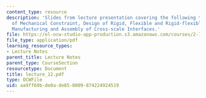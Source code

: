 ```yaml
---
content_type: resource
description: 'Slides from lecture presentation covering the following topics: Principles
  of Mechanical Constraint, Design of Rigid, Flexible and Rigid-flexible Constraint,
  Manufacturing and Assembly of Cross-scale Interfaces.'
file: https://ol-ocw-studio-app-production.s3.amazonaws.com/courses/2-76-multi-scale-system-design-fall-2004/aa9ff60bde0ade850009874224924519_lecture_12.pdf
file_type: application/pdf
learning_resource_types:
- Lecture Notes
parent_title: Lecture Notes
parent_type: CourseSection
resourcetype: Document
title: lecture_12.pdf
type: OCWFile
uid: aa9ff60b-de0a-de85-0009-874224924519
---
```

